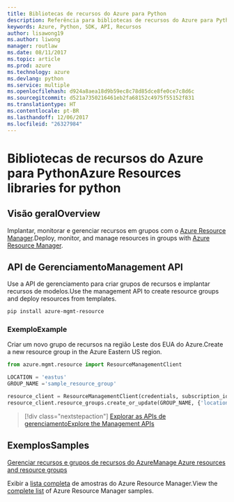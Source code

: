 ```yaml
---
title: Bibliotecas de recursos do Azure para Python
description: Referência para bibliotecas de recursos do Azure para Python
keywords: Azure, Python, SDK, API, Recursos
author: lisawong19
ms.author: liwong
manager: routlaw
ms.date: 08/11/2017
ms.topic: article
ms.prod: azure
ms.technology: azure
ms.devlang: python
ms.service: multiple
ms.openlocfilehash: d924a8aea18d9b59ec8c78d85dce8fe0ce7c8d6c
ms.sourcegitcommit: d521a7350216461eb2fa68152c4975f55152f831
ms.translationtype: HT
ms.contentlocale: pt-BR
ms.lasthandoff: 12/06/2017
ms.locfileid: "26327984"
---
```

# <a name="azure-resources-libraries-for-python"></a><span data-ttu-id="5c682-104">Bibliotecas de recursos do Azure para Python</span><span class="sxs-lookup"><span data-stu-id="5c682-104">Azure Resources libraries for python</span></span>

## <a name="overview"></a><span data-ttu-id="5c682-105">Visão geral</span><span class="sxs-lookup"><span data-stu-id="5c682-105">Overview</span></span> 
<span data-ttu-id="5c682-106">Implantar, monitorar e gerenciar recursos em grupos com o [Azure Resource Manager](https://docs.microsoft.com/en-us/azure/azure-resource-manager/resource-group-overview).</span><span class="sxs-lookup"><span data-stu-id="5c682-106">Deploy, monitor, and manage resources in groups with [Azure Resource Manager](https://docs.microsoft.com/en-us/azure/azure-resource-manager/resource-group-overview).</span></span>

## <a name="management-api"></a><span data-ttu-id="5c682-107">API de Gerenciamento</span><span class="sxs-lookup"><span data-stu-id="5c682-107">Management API</span></span>
<span data-ttu-id="5c682-108">Use a API de gerenciamento para criar grupos de recursos e implantar recursos de modelos.</span><span class="sxs-lookup"><span data-stu-id="5c682-108">Use the management API to create resource groups and deploy resources from templates.</span></span>

```bash
pip install azure-mgmt-resource
```
### <a name="example"></a><span data-ttu-id="5c682-109">Exemplo</span><span class="sxs-lookup"><span data-stu-id="5c682-109">Example</span></span> 
<span data-ttu-id="5c682-110">Criar um novo grupo de recursos na região Leste dos EUA do Azure.</span><span class="sxs-lookup"><span data-stu-id="5c682-110">Create a new resource group in the Azure Eastern US region.</span></span>

```python
from azure.mgmt.resource import ResourceManagementClient

LOCATION = 'eastus'
GROUP_NAME ='sample_resource_group'

resource_client = ResourceManagementClient(credentials, subscription_id)
resource_client.resource_groups.create_or_update(GROUP_NAME, {'location': LOCATION})
```

> [!div class="nextstepaction"]
> [<span data-ttu-id="5c682-111">Explorar as APIs de gerenciamento</span><span class="sxs-lookup"><span data-stu-id="5c682-111">Explore the Management APIs</span></span>](/python/api/overview/azure/azure.mgmt.resource)

## <a name="samples"></a><span data-ttu-id="5c682-112">Exemplos</span><span class="sxs-lookup"><span data-stu-id="5c682-112">Samples</span></span>
[<span data-ttu-id="5c682-113">Gerenciar recursos e grupos de recursos do Azure</span><span class="sxs-lookup"><span data-stu-id="5c682-113">Manage Azure resources and resource groups</span></span>](https://github.com/Azure-Samples/resource-manager-python-resources-and-groups)

<span data-ttu-id="5c682-114">Exibir a [lista completa](https://azure.microsoft.com/resources/samples/?platform=python&term=resource) de amostras do Azure Resource Manager.</span><span class="sxs-lookup"><span data-stu-id="5c682-114">View the [complete list](https://azure.microsoft.com/resources/samples/?platform=python&term=resource) of Azure Resource Manager samples.</span></span>
